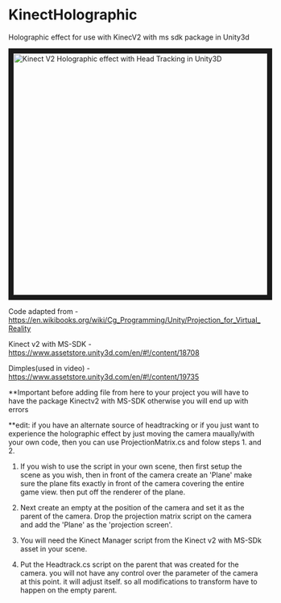 # KinectHolographic
Holographic effect for use with KinecV2 with ms sdk package in Unity3d


<a href="http://www.youtube.com/watch?feature=player_embedded&v=4s51IIjSQsw
" target="_blank"><img src="http://img.youtube.com/vi/4s51IIjSQsw/0.jpg" 
alt="Kinect V2 Holographic effect with Head Tracking in Unity3D " width="640" height="480" border="10" /></a>


Code adapted from - https://en.wikibooks.org/wiki/Cg_Programming/Unity/Projection_for_Virtual_Reality

Kinect v2 with MS-SDK - https://www.assetstore.unity3d.com/en/#!/content/18708


Dimples(used in video) - https://www.assetstore.unity3d.com/en/#!/content/19735


**Important before adding file from here to your project  you will have to have the package Kinectv2 with MS-SDK 
otherwise you will end up with errors


**edit: if you have an alternate source of headtracking or if you just want to experience the holographic effect by just moving the camera maually/with your own code, then you can use ProjectionMatrix.cs and folow steps 1. and 2.


1. If you wish to use the script in your own scene, then first setup the scene as you wish,
then in front of the camera create an 'Plane' make sure the plane fits exactly in front of the camera covering the entire game view. then put off the renderer of the plane.


2. Next create an empty at the position of the camera and set it as the parent of the camera.
Drop the projection matrix script on the camera and add the 'Plane' as the 'projection screen'.


3. You will need the Kinect Manager script from the Kinect v2 with MS-SDk asset in your scene.


4. Put the Headtrack.cs script on the parent that was created for the camera. you will not have any control over the parameter of the camera at this point. it will adjust itself. so all modifications to transform have to happen on the empty parent.

 
